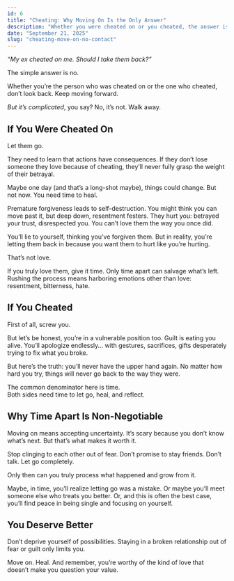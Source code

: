 ```yaml
---
id: 6
title: "Cheating: Why Moving On Is the Only Answer"
description: "Whether you were cheated on or you cheated, the answer is the same: move on. Here’s why time, distance, and healing are non-negotiable after betrayal."
date: "September 21, 2025"
slug: "cheating-move-on-no-contact"
---
```


_“My ex cheated on me. Should I take them back?”_

The simple answer is no.

Whether you’re the person who was cheated on or the one who cheated, don’t look back. Keep moving forward.

_But it’s complicated_, you say? No, it’s not. Walk away.

## If You Were Cheated On

Let them go.

They need to learn that actions have consequences. If they don’t lose someone they love because of cheating, they’ll never fully grasp the weight of their betrayal.

Maybe one day (and that’s a long-shot maybe), things could change. But not now. You need time to heal.

Premature forgiveness leads to self-destruction. You might think you can move past it, but deep down, resentment festers. They hurt you: betrayed your trust, disrespected you. You can’t love them the way you once did.

You’ll lie to yourself, thinking you’ve forgiven them. But in reality, you’re letting them back in because you want them to hurt like you’re hurting.

That’s not love.

If you truly love them, give it time. Only time apart can salvage what’s left. Rushing the process means harboring emotions other than love: resentment, bitterness, hate.

## If You Cheated

First of all, screw you.

But let’s be honest, you’re in a vulnerable position too. Guilt is eating you alive. You’ll apologize endlessly… with gestures, sacrifices, gifts desperately trying to fix what you broke.

But here’s the truth: you’ll never have the upper hand again. No matter how hard you try, things will never go back to the way they were.

The common denominator here is time.  
Both sides need time to let go, heal, and reflect.

## Why Time Apart Is Non-Negotiable

Moving on means accepting uncertainty. It’s scary because you don’t know what’s next. But that’s what makes it worth it.

Stop clinging to each other out of fear. Don’t promise to stay friends. Don’t talk. Let go completely.

Only then can you truly process what happened and grow from it.

Maybe, in time, you’ll realize letting go was a mistake. Or maybe you’ll meet someone else who treats you better. Or, and this is often the best case, you’ll find peace in being single and focusing on yourself.

## You Deserve Better

Don’t deprive yourself of possibilities. Staying in a broken relationship out of fear or guilt only limits you.

Move on. Heal. And remember, you’re worthy of the kind of love that doesn’t make you question your value.
